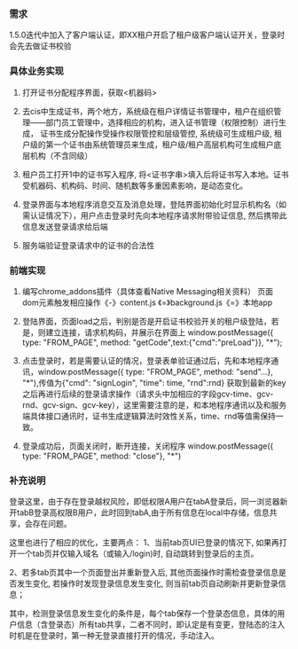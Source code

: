 <!--
 * @Author: spp
 * @Date: 2021-01-21 08:54:14
 * @LastEditors: spp
 * @LastEditTime: 2021-01-21 09:26:41
 * @FilePath: \ui\Document\客户端认证.md
-->

### 需求
1.5.0迭代中加入了客户端认证，即XX租户开启了租户级客户端认证开关，登录时会先去做证书校验

### 具体业务实现
 1. 打开证书分配程序界面，获取<机器码> 

 2. 去cis中生成证书，两个地方，系统级在租户详情证书管理中，租户在组织管理——部门员工管理中，选择相应的机构，进入证书管理（权限控制）进行生成，
    证书生成分配操作受操作权限管控和层级管控, 系统级可生成租户级, 租户级的第一个证书由系统管理员来生成，租户级/租户高层机构可生成租户底层机构（不含同级） 

 3. 租户员工打开1中的证书写入程序, 将<证书字串>填入后将证书写入本地。证书受机器码、机构码、时间、随机数等多重因素影响，是动态变化。

 4. 登录界面与本地程序消息交互及消息处理，登陆界面初始化时显示机构名（如需认证情况下），用户点击登录时先向本地程序请求附带验证信息, 然后携带此信息发送登录请求给后端 
 
 5. 服务端验证登录请求中的证书的合法性
 

### 前端实现
1. 编写chrome_addons插件（具体查看Native Messaging相关资料）
    页面dom元素触发相应操作《-》content.js 《=》background.js《=》本地app

2. 登陆界面，页面load之后，判别是否是开启证书校验开关的租户级登陆，若是，则建立连接，请求机构码，并展示在界面上
   window.postMessage({ type: "FROM_PAGE", method: "getCode",text:{"cmd":"preLoad"}}, "*");

3. 点击登录时，若是需要认证的情况，登录表单验证通过后，先和本地程序通讯，window.postMessage({ type: "FROM_PAGE", method: "send"...}, "*"),传值为{"cmd": "signLogin", "time": time, "rnd":rnd} 获取到最新的key之后再进行后续的登录请求操作（请求头中加相应的字段gcv-time、gcv-rnd、gcv-sign、gcv-key），这里需要注意的是，和本地程序通讯以及和服务端具体接口通讯时，证书生成逻辑算法时效性关系，time、rnd等值需保持一致。

4. 登录成功后，页面关闭时，断开连接，关闭程序 window.postMessage({ type: "FROM_PAGE", method: "close"}, "*")



### 补充说明
 登录这里，由于存在登录越权风险，即低权限A用户在tabA登录后，同一浏览器新开tabB登录高权限B用户，此时回到tabA,由于所有信息在local中存储，信息共享，会存在问题。

 这里也进行了相应的优化，主要两点：
 1、当前tab页UI已登录的情况下, 如果再打开一个tab页并仅输入域名（或输入/login)时, 自动跳转到登录后的主页。

 2、若多tab页其中一个页面登出并重新登入后, 其他页面操作时需检查登录信息是否发生变化, 若操作时发现登录信息发生变化, 则当前tab页自动刷新并更新登录信息；

 其中，检测登录信息发生变化的条件是，每个tab保存一个登录态信息，具体的用户信息（含登录态）所有tab共享，二者不同时，即认定是有变更，登陆态的注入时机是在登录时，第一种无登录直接打开的情况，手动注入。





